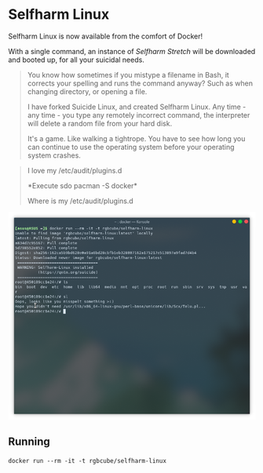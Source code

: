 Selfharm Linux
=============

Selfharm Linux is now available from the comfort of Docker!

With a single command, an instance of _Selfharm Stretch_ will be downloaded and booted up, for all your suicidal needs.

>You know how sometimes if you mistype a filename in Bash, it corrects your spelling and runs the command anyway? Such as when changing directory, or opening a file.
>
>I have forked Suicide Linux, and created Selfharm Linux. Any time - any time - you type any remotely incorrect command, the interpreter will delete a random file from your hard disk.
>
>It's a game. Like walking a tightrope. You have to see how long you can continue to use the operating system before your operating system crashes.

> I love my /etc/audit/plugins.d
> 
> \*Execute sdo pacman -S docker\*
> 
> Where is my /etc/audit/plugins.d

![screenshot](screenshot.png)

Running
-------

    docker run --rm -it -t rgbcube/selfharm-linux
